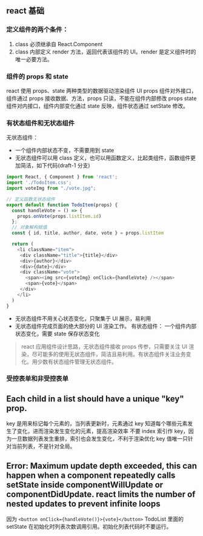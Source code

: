 
## react 基础
### 定义组件的两个条件：
1.  class 必须继承自 React.Component
2.  class 内部定义 render 方法，返回代表该组件的 UI。render 是定义组件时的唯一必要方法。

### 组件的 props 和 state
react 使用 props、state 两种类型的数据驱动渲染组件 UI
props 组件对外接口，组件通过 props 接收数据、方法，props 只读，不能在组件内部修改 props
state 组件对内接口，组件内部变化通过 state 反映，组件状态通过 setState 修改。

### 有状态组件和无状态组件
无状态组件：
* 一个组件内部状态不变，不需要用到 state
* 无状态组件可以用 class 定义，也可以用函数定义，比起类组件，函数组件更加简洁，如下代码(draft-1 分支)
```javascript
import React, { Component } from 'react';
import './TodoItem.css';
import voteImg from "./vote.jpg";

// 定义函数无状态组件
export default function TodoItem(props) {
  const handleVote = () => {
    props.onVote(props.listItem.id)
  };
  // 对象解构赋值
  const { id, title, author, date, vote } = props.listItem

  return (
    <li className="item">
     <div className="title">{title}</div>
     <div>{author}</div>
     <div>{date}</div>
     <div className="vote">
       <span><img src={voteImg} onClick={handleVote} /></span>
       <span>{vote}</span>
     </div>
    </li>
  )
}
```
* 无状态组件不用关心状态变化，只聚集于 UI 展示，易利用
* 无状态组件完成页面的绝大部分的 UI 渲染工作。
有状态组件：
一个组件内部状态变化，需要 state 保存状态变化
> react 应用组件设计思路，无状态组件接收 props 传参，只需要关注 UI 渲染，尽可能多的使用无状态组件，简洁且易利用。有状态组件关注业务变化。用少数有状态组件管理无状态组件。

### 受控表单和非受控表单


## Each child in a list should have a unique "key" prop.
key 是用来标记每个元素的，当列表更新时，元素通过 key 知道每个哪些元素发生了变化，进而渲染发生变化的元素，提高渲染效率
不要 index 索引作 key，因为一旦数据列表发生重排，索引也会发生变化，不利于渲染优化
key 值唯一只针对当前列表，不是针对全局。

## Error: Maximum update depth exceeded, this can happen when a component repeatedly calls setState inside componentWillUpdate or componentDidUpdate. react limits the number of nested updates to prevent infinite loops
因为 `<button onClick={handleVote()}>{vote}</button>` TodoList 里面的 setState 在初始化时列表次数调用引用。初始化列表代码时不要运行。
